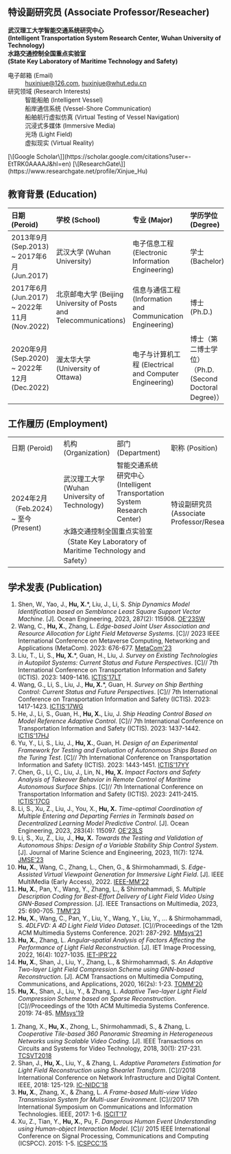 ## 特设副研究员 (Associate Professor/Reseacher)
 **武汉理工大学智能交通系统研究中心** <br>
 **(Intelligent Transportation System Research Center, Wuhan University of Technology)** <br>
 **水路交通控制全国重点实验室** <br>
 **(State Key Laboratory of Maritime Technology and Safety)** <br>


<dl>
<dt>电子邮箱 (Email)</dt>
<dd><a href="mailto:huxinjue@126.com">huxinjue@126.com</a>, <a href="mailto:huxinjue@whut.edu.cn">huxinjue@whut.edu.cn</a></dd>
<dt>研究领域 (Research Interests)</dt>
<dd>智能船舶 (Intelligent Vessel)</dd>
<dd>船岸通信系统 (Vessel-Shore Communication)</dd>
<dd>船舶航行虚拟仿真 (Virtual Testing of Vessel Navigation)</dd>
<dd>沉浸式多媒体 (Immersive Media)</dd>
<dd>光场 (Light Field)</dd>
<dd>虚拟现实 (Virtual Reality)</dd>
</dl>
[\[Google Scholar\]](https://scholar.google.com/citations?user=-EtTRK0AAAAJ&hl=en)  [\[ResearchGate\]](https://www.researchgate.net/profile/Xinjue_Hu)

## 教育背景 (Education)

|       日期 (Peroid)              |      学校 (School)       | 专业 (Major) | 学历学位 (Degree) | 导师 (Supervisor) |
|:--------------------------|:---------------------------|:--------------|:------------|:------------|
| 2013年9月 (Sep.2013) ~ 2017年6月 (Jun.2017) | 武汉大学 (Wuhan University)  | 电子信息工程 (Electronic Information Engineering) | 学士 (Bachelor) | 无 (None) |
| 2017年6月 (Jun.2017) ~ 2022年11月 (Nov.2022) | 北京邮电大学 (Beijing University of Posts and Telecommunications) | 信息与通信工程 (Information and Communication Engineering)  | 博士 (Ph.D.) | 张琳 (Lin Zhang) |
| 2020年9月 (Sep.2020) ~ 2022年12月 (Dec.2022) | 渥太华大学 (University of Ottawa) | 电子与计算机工程 (Electrical and Computer Engineering) | 博士（第二博士学位） （Ph.D. (Second Doctoral Degree)） | Shervin Shirmohammadi |

## 工作履历 (Employment) 
<table>
    <tr>
        <td> 日期 (Peroid) </td>
        <td> 机构 (Organization) </td>
        <td> 部门 (Department) </td>
        <td> 职称 (Position) </td>
    </tr>
    <tr>
        <td rowspan = "2"> 2024年2月（Feb.2024） ~ 至今 (Present) </td>
        <td> 武汉理工大学 (Wuhan University of Technology) </td>
        <td> 智能交通系统研究中心 (Intelligent Transportation System Research Center) </td>
        <td rowspan = "2"> 特设副研究员 (Associate Professor/Reseacher) </td>
    </tr>
    <tr>
        <td colspan = "2"> 水路交通控制全国重点实验室（State Key Laboratory of Maritime Technology and Safety）</td>
    </tr>
</table>

<!-- |       日期 (Peroid)              |      机构 (Organization)       | 部门 (Department) | 职称 (Position) |
|:--------------------------|:------------------------------------------------------|:------------------------------------------------------|:------------------------|
| 2024年2月（Feb.2024） ~ 至今 (Present) | 武汉理工大学 (Wuhan University of Technology) \\ 水路交通控制全国重点实验室（State Key Laboratory of Maritime Technology and Safety） | 智能交通系统研究中心 (Intelligent Transportation System Research Center) | 特设副研究员 (Associate Professor/Reseacher) |
| 2023年1月 (Jan.2023) ~ 2024年2月（Feb.2024） | 武汉理工大学 (Wuhan University of Technology) \\ 水路交通控制全国重点实验室（State Key Laboratory of Maritime Technology and Safety） | 智能交通系统研究中心 (Intelligent Transportation System Research Center) | 助理研究员 (Assistant Professor/Reseacher) |
| 2023年3月 (Mar.2023) ~ 至今 (Present) | 中国船级社 (China Classification Society, CCS) | 武汉规范研究所 （CCS Wuhan Rules&Research Institute）| 挂职锻炼 (Secondment) | -->


## 学术发表 (Publication)
1. Shen, W., Yao, J., **Hu, X.***, Liu, J., Li, S. _Ship Dynamics Model Identification based on Semblance Least Square Support Vector Machine_. [J]. Ocean Engineering, 2023, 287(2): 115908. [OE'23SW](https://www.sciencedirect.com/science/article/pii/S0029801823022928)
1. Wang, C., **Hu, X.**, Zhang, L. _Edge-based Joint User Association and Resource Allocation for Light Field Metaverse Systems_. [C]// 2023 IEEE International Conference on Metaverse Computing, Networking and Applications (MetaCom). 2023: 676-677. [MetaCom'23](https://ieeexplore.ieee.org/document/10271905)
1. Liu, T., Li, S., **Hu, X.***, Guan, H., Liu, J. _Survey on Existing Technologies in Autopilot Systems: Current Status and Future Perspectives_. [C]// 7th International Conference on Transportation Information and Safety (ICTIS). 2023: 1409-1416. [ICTIS'17LT](https://ieeexplore.ieee.org/document/10243659)
1. Wang, G., Li, S., Liu, J., **Hu, X.***, Guan, H. _Survey on Ship Berthing Control: Current Status and Future Perspectives_. [C]// 7th International Conference on Transportation Information and Safety (ICTIS). 2023: 1417-1423. [ICTIS'17WG](https://ieeexplore.ieee.org/document/10243690)
1. He, J., Li, S., Guan, H., **Hu, X.**, Liu, J. _Ship Heading Control Based on Model Reference Adaptive Control_. [C]// 7th International Conference on Transportation Information and Safety (ICTIS). 2023: 1437-1442. [ICTIS'17HJ](https://ieeexplore.ieee.org/document/10243680)
1. Yu, Y., Li, S., Liu, J., **Hu, X.**, Guan, H. _Design of an Experimental Framework for Testing and Evaluation of Autonomous Ships Based on the Turing Test_. [C]// 7th International Conference on Transportation Information and Safety (ICTIS). 2023: 1443-1451. [ICTIS'17YY](https://ieeexplore.ieee.org/document/10243859)
1. Chen, G., Li, C., Liu, J., Lin, N., **Hu, X.** _Impact Factors and Safety Analysis of Takeover Behavior in Remote Control of Maritime Autonomous Surface Ships_. [C]// 7th International Conference on Transportation Information and Safety (ICTIS). 2023: 2411-2415. [ICTIS'17CG](https://ieeexplore.ieee.org/document/10243785)
1. Li, S., Xu, Z., Liu, J., You, X., **Hu, X.** _Time-optimal Coordination of Multiple Entering and Departing Ferries in Terminals based on Decentralized Learning Model Predictive Control_. [J]. Ocean Engineering, 2023, 283(4): 115097. [OE'23LS](https://www.sciencedirect.com/science/article/pii/S0029801823014816?via%3Dihub)
1. Li, S., Xu, Z., Liu, J., **Hu, X.** _Towards the Testing and Validation of Autonomous Ships: Design of a Variable Stability Ship Control System_. [J]. Journal of Marine Science and Engineering, 2023, 11(7): 1274. [JMSE'23](https://www.mdpi.com/2077-1312/11/7/1274)
1. **Hu, X.**, Wang, C., Zhang, L., Chen, G., & Shirmohammadi, S. _Edge-Assisted Virtual Viewpoint Generation for Immersive Light Field_. [J]. IEEE MultiMedia (Early Access), 2022. [IEEE-MM'22](https://ieeexplore.ieee.org/document/10002420)
1. **Hu, X.**, Pan, Y., Wang, Y., Zhang, L., & Shirmohammadi, S. _Multiple Description Coding for Best-Effort Delivery of Light Field Video Using GNN-Based Compression_. [J]. IEEE Transactions on Multimedia, 2023, 25: 690-705. [TMM'23](https://ieeexplore.ieee.org/abstract/document/9625786)
1. **Hu, X.**, Wang, C., Pan, Y., Liu, Y., Wang, Y., Liu, Y., ... & Shirmohammadi, S. _4DLFVD: A 4D Light Field Video Dataset_. [C]//Proceedings of the 12th ACM Multimedia Systems Conference. 2021: 287-292. [MMsys'21](https://dl.acm.org/doi/abs/10.1145/3458305.3478450)
1. **Hu, X.**, Zhang, L. _Angular‐spatial Analysis of Factors Affecting the Performance of Light Field Reconstruction_. [J]. IET Image Processing, 2022, 16(4): 1027-1035. [IET-IPR'22](https://ietresearch.onlinelibrary.wiley.com/doi/full/10.1049/ipr2.12203)
1. **Hu, X.**, Shan, J., Liu, Y., Zhang, L., & Shirmohammadi, S. _An Adaptive Two-layer Light Field Compression Scheme using GNN-based Reconstruction_. [J]. ACM Transactions on Multimedia Computing, Communications, and Applications, 2020, 16(2s): 1-23. [TOMM'20](https://dl.acm.org/doi/10.1145/3395620?cid=81100662680)
1. **Hu, X.**, Shan, J., Liu, Y., & Zhang, L. _Adaptive Two-layer Light Field Compression Scheme based on Sparse Reconstruction_. [C]//Proceedings of the 10th ACM Multimedia Systems Conference. 2019: 74-85. [MMsys'19](https://dl.acm.org/doi/abs/10.1145/3304109.3306228)
<!-- 1. **Hu, X.**, Quan, W., Guo, T., Liu, Y., & Zhang, L. _Mobile Edge Assisted Live Streaming System for Omnidirectional Video_. [J]. Mobile Information Systems, 2019, 2019(8487372): 1-15. [MIS'19](https://www.hindawi.com/journals/misy/2019/8487372/) -->
1. Zhang, X., **Hu, X.**, Zhong, L., Shirmohammadi, S., & Zhang, L. _Cooperative Tile-based 360 Panoramic Streaming in Heterogeneous Networks using Scalable Video Coding_. [J]. IEEE Transactions on Circuits and Systems for Video Technology, 2018, 30(1): 217-231. [TCSVT2018](https://ieeexplore.ieee.org/document/8576614/)
1. Shan, J., **Hu, X.**, Liu, Y., & Zhang, L. _Adaptive Parameters Estimation for Light Field Reconstruction using Shearlet Transform_. [C]//2018 International Conference on Network Infrastructure and Digital Content. IEEE, 2018: 125-129. [IC-NIDC'18](https://ieeexplore.ieee.org/abstract/document/8525651)
1. **Hu, X.**, Zhang, X., & Zhang, L. _A Frame-based Multi-view Video Transmission System for Multi-user Environment_. [C]//2017 17th International Symposium on Communications and Information Technologies. IEEE, 2017: 1-6. [ISCIT'17](https://ieeexplore.ieee.org/abstract/document/8261184)
1. Xu, Z., Tian, Y., **Hu, X.**, Pu, F. _Dangerous Human Event Understanding using Human-object Interaction Model_. [C]// 2015 IEEE International Conference on Signal Processing, Communications and Computing (ICSPCC). 2015: 1-5. [ICSPCC'15](https://ieeexplore.ieee.org/document/7338786)